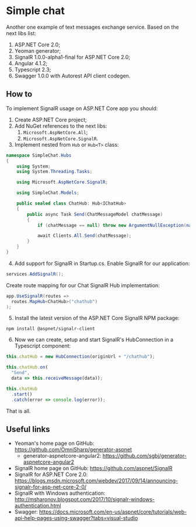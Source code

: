 # Simple chat
Another one example of text messages exchange service. Based on the next libs list:
1. ASP.NET Core 2.0;
1. Yeoman generator;
1. SignalR 1.0.0-alpha1-final for ASP.NET Core 2.0;
1. Angular 4.1.2;
1. Typescript 2.3;
1. Swagger 1.0.0 with Autorest API client codegen.
## How to
To implement SignalR usage on ASP.NET Core app you should:
1. Create ASP.NET Core project;
1. Add NuGet references to the next libs:
    1. `Microsoft.AspNetCore.All`;
    1. `Microsoft.AspNetCore.SignalR`.
1. Implement nested from `Hub` or `Hub<T>` class:
```csharp
namespace SimpleChat.Hubs
{
	using System;
	using System.Threading.Tasks;

	using Microsoft.AspNetCore.SignalR;

	using SimpleChat.Models;

	public sealed class ChatHub: Hub<IChatHub>
	{
		public async Task Send(ChatMessageModel chatMessage)
		{
			if (chatMessage == null) throw new ArgumentNullException(nameof(chatMessage));

			await Clients.All.Send(chatMessage);
		}
	}
}
```
4. Add support for SignalR in Startup.cs. Enable SignalR for our application:
```csharp
services.AddSignalR();
```
Create route mapping for our Chat SignalR Hub implementation:
    
```csharp
app.UseSignalR(routes =>
  routes.MapHub<ChatHub>("chathub")
);
```
5. Install the latest version of the ASP.NET Core SignalR NPM package:
```
npm install @aspnet/signalr-client
```
6. Now we can create, setup and start SignalR's HubConnection in a Typescript component:
```typescript
this.chatHub = new HubConnection(originUrl + "/chathub");

this.chatHub.on(
  "Send",
  data => this.receiveMessage(data));

this.chatHub
  .start()
  .catch(error => console.log(error));
```
That is all.
## Useful links
* Yeoman's home page on GitHub: https://github.com/OmniSharp/generator-aspnet
	* generator-aspnetcore-angular2: https://github.com/sgbj/generator-aspnetcore-angular2
* SignalR home page on GitHub: https://github.com/aspnet/SignalR
* SignalR for ASP.NET Core 2.0: https://blogs.msdn.microsoft.com/webdev/2017/09/14/announcing-signalr-for-asp-net-core-2-0/
* SignalR with Windows authentication: http://msharonov.blogspot.com/2017/10/signalr-windows-authentication.html
* Swagger: https://docs.microsoft.com/en-us/aspnet/core/tutorials/web-api-help-pages-using-swagger?tabs=visual-studio
